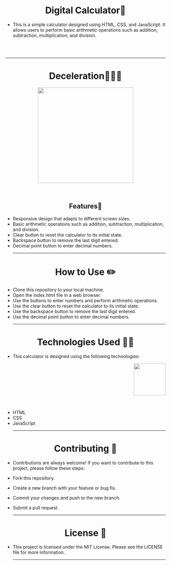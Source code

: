 <h1 align="center"> Digital Calculator🧮</h1>

- This is a simple calculator designed using HTML, CSS, and JavaScript. It allows users to perform basic arithmetic operations such as addition, subtraction, multiplication, and division.

<br>
<br>
<hr>
<h1 align="center"> Deceleration🧑‍🤝‍🧑 </h1>
<p align="center">
<img  height="300" wedith="300" src="https://cdn.dribbble.com/users/470545/screenshots/3471475/calculater.gif">
</p>
<br>
<h2 align="center"> Features📝</h2>

- Responsive design that adapts to different screen sizes.<br>
- Basic arithmetic operations such as addition, subtraction, multiplication, and division.<br>
- Clear button to reset the calculator to its initial state.<br>
- Backspace button to remove the last digit entered.<br>
- Decimal point button to enter decimal numbers.<br><hr>
<h1 align="center"> How to Use ✏️</h1>

- Clone this repository to your local machine.<br>
- Open the index.html file in a web browser.<br>
- Use the buttons to enter numbers and perform arithmetic operations.<br>
- Use the clear button to reset the calculator to its initial state.<br>
- Use the backspace button to remove the last digit entered.<br>
- Use the decimal point button to enter decimal numbers.<br><hr>
<h1 align="center"> Technologies Used 👩‍💻</h1>

- This calculator is designed using the following technologies:
<p align="right">
<img height="100" wedith="100" src="https://clipartcraft.com/images/html5-logo-css3-9.png"></p>
<br>

- HTML<br>
- CSS<br>
- JavaScript<br><hr>
<h1 align="center"> Contributing 👬</h1>

- Contributions are always welcome! If you want to contribute to this project, please follow these steps:<br>

- Fork this repository.<br>
- Create a new branch with your feature or bug fix.<br>
- Commit your changes and push to the new branch.<br>
- Submit a pull request.<br><hr>
<h1 align="center"> License 📙</h1>

- This project is licensed under the MIT License. Please see the LICENSE file for more information.<br><hr>
